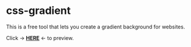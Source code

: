# css-gradient
This is a free tool that lets you create a gradient background for websites.

Click → <a href="https://css-gradients.netlify.app/"><strong>HERE</strong></a> ← to preview.
